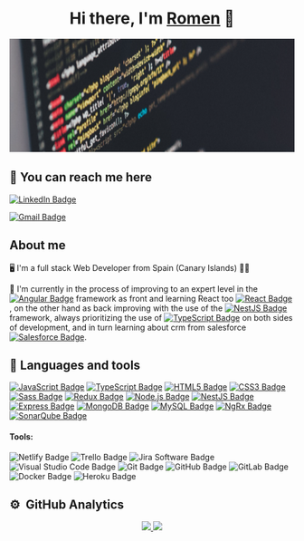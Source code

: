 <div align="center">
<h1 align="center">Hi there, I'm <a href="https://romencv.netlify.app/">Romen</a> 👋</h1>
</div>
<img  width="1500" height="200" src="https://github.com/romentoss/romentoss/blob/master/fondo.png?raw=true">

  ## 🔗 **You can reach me here**

<div>


 
[![LinkedIn Badge](https://img.shields.io/badge/LinkedIn-0A66C2?logo=linkedin&logoColor=fff&style=plastic)](https://www.linkedin.com/in/romentos/)

[![Gmail Badge](https://img.shields.io/badge/Gmail-EA4335?logo=gmail&logoColor=fff&style=plastic)](https://mail.google.com/mail/u/0/?fs=1&tf=cm&source=mailto&to=padilla.naranja@gmail.com)

</div>

 ## **About me**

 

🖥️ I'm a full stack Web Developer from Spain (Canary Islands) 🌴🌴

🙇 I'm currently in the process of improving to an expert level in the [![Angular Badge](https://img.shields.io/badge/Angular-DD0031?logo=angular&logoColor=fff&style=plastic)](https://angular.io/) framework as front and learning React too  [![React Badge](https://img.shields.io/badge/React-0000FF?logo=react&logoColor=#0000FF&style=solid)](https://react.dev/learn/react-developer-tools)  , on the other hand as back improving with the use of the
[![NestJS Badge](https://img.shields.io/badge/NestJS-E0234E?logo=nestjs&logoColor=fff&style=plastic)](https://nestjs.com/)
framework, always prioritizing the use of [![TypeScript Badge](https://img.shields.io/badge/TypeScript-3178C6?logo=typescript&logoColor=fff&style=plastic)](https://www.typescriptlang.org/) on both sides of development, and in turn learning about crm from salesforce [![Salesforce Badge](https://img.shields.io/badge/Salesforce-00A1E0?logo=salesforce&logoColor=fff&style=plastic)](https://www.salesforce.com/es/).


## 🔨 **Languages and tools**

[![JavaScript Badge](https://img.shields.io/badge/JavaScript-F7DF1E?logo=javascript&logoColor=000&style=plastic)](https://developer.mozilla.org/es/docs/Web/JavaScript)
[![TypeScript Badge](https://img.shields.io/badge/TypeScript-3178C6?logo=typescript&logoColor=fff&style=plastic)](https://www.typescriptlang.org/)
[![HTML5 Badge](https://img.shields.io/badge/HTML5-E34F26?logo=html5&logoColor=fff&style=plastic)](https://developer.mozilla.org/es/docs/Glossary/HTML5)
[![CSS3 Badge](https://img.shields.io/badge/CSS3-1572B6?logo=css3&logoColor=fff&style=plastic)](https://developer.mozilla.org/es/docs/Web/CSS)
[![Sass Badge](https://img.shields.io/badge/Sass-C69?logo=sass&logoColor=fff&style=plastic)](https://sass-lang.com/)
[![Redux Badge](https://img.shields.io/badge/Redux-764ABC?logo=redux&logoColor=fff&style=plastic)](https://es.redux.js.org/)
[![Node.js Badge](https://img.shields.io/badge/Node.js-393?logo=nodedotjs&logoColor=fff&style=plastic)](https://nodejs.org/es)
[![NestJS Badge](https://img.shields.io/badge/NestJS-E0234E?logo=nestjs&logoColor=fff&style=plastic)](https://nestjs.com/)
[![Express Badge](https://img.shields.io/badge/Express-000?logo=express&logoColor=fff&style=plastic)](https://expressjs.com/es/)
[![MongoDB Badge](https://img.shields.io/badge/MongoDB-47A248?logo=mongodb&logoColor=fff&style=plastic)](https://www.mongodb.com/es)
[![MySQL Badge](https://img.shields.io/badge/MySQL-4479A1?logo=mysql&logoColor=fff&style=plastic)](https://www.mysql.com/)
[![NgRx Badge](https://img.shields.io/badge/NgRx-B7178C?style=for-the-badge&logo=ReactiveX&style=plastic)](https://ngrx.io/)
[![SonarQube Badge](https://img.shields.io/badge/SonarQube-4E9BCD?logo=sonarqube&logoColor=fff&style=plastic)](https://sentrio.io/blog/que-es-sonarqube/)

#### **Tools**:


![Netlify Badge](https://img.shields.io/badge/Netlify-00C7B7?logo=netlify&logoColor=fff&style=plastic)
![Trello Badge](https://img.shields.io/badge/Trello-0052CC?logo=trello&logoColor=fff&style=plastic)
![Jira Software Badge](https://img.shields.io/badge/Jira%20Software-0052CC?logo=jirasoftware&logoColor=fff&style=plastic)
![Visual Studio Code Badge](https://img.shields.io/badge/Visual%20Studio%20Code-007ACC?logo=visualstudiocode&logoColor=fff&style=plastic)
![Git Badge](https://img.shields.io/badge/Git-F05032?logo=git&logoColor=fff&style=plastic)
![GitHub Badge](https://img.shields.io/badge/GitHub-181717?logo=github&logoColor=fff&style=plastic)
![GitLab Badge](https://img.shields.io/badge/GitLab-FC6D26?logo=gitlab&logoColor=fff&style=plastic)
![Docker Badge](https://img.shields.io/badge/Docker-2496ED?logo=docker&logoColor=fff&style=plastic)
![Heroku Badge](https://img.shields.io/badge/Heroku-430098?logo=heroku&logoColor=fff&style=plastic)

## ⚙️ **&nbsp;GitHub Analytics**

<p align="center">
<a href="https://github.com/romentoss">
  <img height="180em" src="https://github-readme-stats-eight-theta.vercel.app/api?username=romentoss&show_icons=true&locale=en"/>
  <img height="180em" src="https://github-readme-stats-eight-theta.vercel.app/api/top-langs/?username=romentoss&layout=compact&langs_count=8&theme=buefy"/>
</a>
</p>



